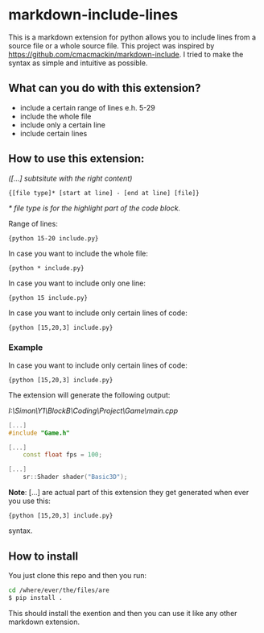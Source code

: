 # markdown-include-lines
This is a markdown extension for python allows you to include lines from a source file or a whole source file. This project was inspired by https://github.com/cmacmackin/markdown-include. I tried to make the syntax as simple and intuitive as possible.

## What can you do with this extension?

- include a certain range of lines e.h. 5-29
- include the whole file
- include only a certain line
- include certain lines

## How to use this extension:
_([...] subtsitute with the right content)_
```
{[file type]* [start at line] - [end at line] [file]}
```
_* file type is for the highlight part of the code block._

Range of lines:
```
{python 15-20 include.py}
```
In case you want to include the whole file:
```
{python * include.py}
```
In case you want to include only one line:
```
{python 15 include.py}
```
In case you want to include only certain lines of code:
```
{python [15,20,3] include.py}
```
### Example

In case you want to include only certain lines of code:
```
{python [15,20,3] include.py}
```
The extension will generate the following output:

_I:\Simon\Y1\BlockB\Coding\Project\Game\main.cpp_
```cpp
[...]
#include "Game.h"

[...]
    const float fps = 100;

[...]
    sr::Shader shader("Basic3D");
```
**Note**: [...] are actual part of this extension they get generated when ever you use this:
```
{python [15,20,3] include.py}
```
syntax.

## How to install
You just clone this repo and then you run:
``` bash
cd /where/ever/the/files/are
$ pip install .
```
This should install the exention and then you can use it like any other markdown extension.
